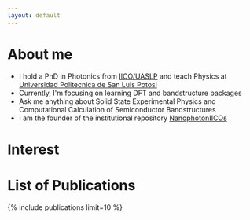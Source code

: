 ```yaml
---
layout: default
---
```



# About me
- I hold a PhD in Photonics from [IICO/UASLP](http://www.iico.uaslp.mx/Paginas/Luis-Felipe.aspx) and teach Physics at [Universidad Politecnica de San Luis Potosi](https://www.upslp.edu.mx/upslp/)
- Currently, I'm focusing on learning DFT and bandstructure packages
- Ask me anything about Solid State Experimental Physics and Computational Calculation of Semiconductor Bandstructures
- I am the founder of the institutional repository [NanophotonIICOs](https://github.com/NanophotonIICOs)

# Interest



# List of Publications
{% include publications limit=10 %}